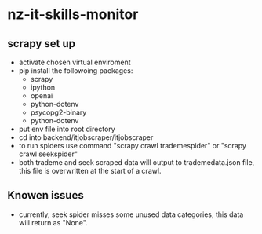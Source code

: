 # nz-it-skills-monitor
## scrapy set up
- activate chosen virtual enviroment
- pip install the followoing packages:
  - scrapy
  - ipython
  - openai
  - python-dotenv
  - psycopg2-binary
  - python-dotenv
- put env file into root directory
- cd into backend/itjobscraper/itjobscraper
- to run spiders use command "scrapy crawl trademespider" or "scrapy crawl seekspider"
- both trademe and seek scraped data will output to trademedata.json file, this file is overwritten at the start of a crawl.

## Knowen issues
- currently, seek spider misses some unused data categories, this data will return as "None". 
